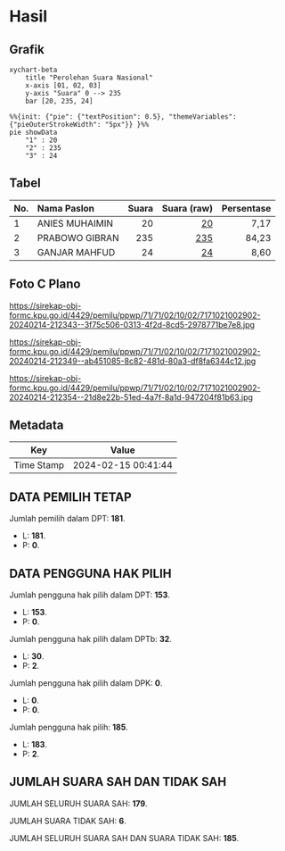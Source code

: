 # Hasil

## Grafik

```mermaid
xychart-beta
    title "Perolehan Suara Nasional"
    x-axis [01, 02, 03]
    y-axis "Suara" 0 --> 235
    bar [20, 235, 24]
```

```mermaid
%%{init: {"pie": {"textPosition": 0.5}, "themeVariables": {"pieOuterStrokeWidth": "5px"}} }%%
pie showData
    "1" : 20
    "2" : 235
    "3" : 24
```

## Tabel

| No. | Nama Paslon    | Suara | Suara (raw) | Persentase |
|:--- |:-------------- | -----:| -----------:| ----------:|
| 1   | ANIES MUHAIMIN | 20    | [20][p-1]   | 7,17       |
| 2   | PRABOWO GIBRAN | 235   | [235][p-2]  | 84,23      |
| 3   | GANJAR MAHFUD  | 24    | [24][p-3]   | 8,60       |


[p-1]: https://github.com/gigit-pemilu/pemilu-2024/blob/main/pilpres/hitung-suara/sub/71-sulawesi-utara/sub/71-kota-manado/sub/02-tuminiting/sub/1002-tuminting/sub/902-tps/sub/paslon-1.txt
[p-2]: https://github.com/gigit-pemilu/pemilu-2024/blob/main/pilpres/hitung-suara/sub/71-sulawesi-utara/sub/71-kota-manado/sub/02-tuminiting/sub/1002-tuminting/sub/902-tps/sub/paslon-2.txt
[p-3]: https://github.com/gigit-pemilu/pemilu-2024/blob/main/pilpres/hitung-suara/sub/71-sulawesi-utara/sub/71-kota-manado/sub/02-tuminiting/sub/1002-tuminting/sub/902-tps/sub/paslon-3.txt

## Foto C Plano

https://sirekap-obj-formc.kpu.go.id/4429/pemilu/ppwp/71/71/02/10/02/7171021002902-20240214-212343--3f75c506-0313-4f2d-8cd5-2978771be7e8.jpg

https://sirekap-obj-formc.kpu.go.id/4429/pemilu/ppwp/71/71/02/10/02/7171021002902-20240214-212349--ab451085-8c82-481d-80a3-df8fa6344c12.jpg

https://sirekap-obj-formc.kpu.go.id/4429/pemilu/ppwp/71/71/02/10/02/7171021002902-20240214-212354--21d8e22b-51ed-4a7f-8a1d-947204f81b63.jpg


## Metadata

| Key        | Value               |
| ---------- | ------------------- |
| Time Stamp | 2024-02-15 00:41:44 |


## DATA PEMILIH TETAP

Jumlah pemilih dalam DPT: **181**.
 * L: **181**.
 * P: **0**.

## DATA PENGGUNA HAK PILIH

Jumlah pengguna hak pilih dalam DPT: **153**.
 * L: **153**.
 * P: **0**.

Jumlah pengguna hak pilih dalam DPTb: **32**.
 * L: **30**.
 * P: **2**.

Jumlah pengguna hak pilih dalam DPK: **0**.
 * L: **0**.
 * P: **0**.

Jumlah pengguna hak pilih: **185**.
 * L: **183**.
 * P: **2**.

## JUMLAH SUARA SAH DAN TIDAK SAH

JUMLAH SELURUH SUARA SAH: **179**.

JUMLAH SUARA TIDAK SAH: **6**.

JUMLAH SELURUH SUARA SAH DAN SUARA TIDAK SAH: **185**.


